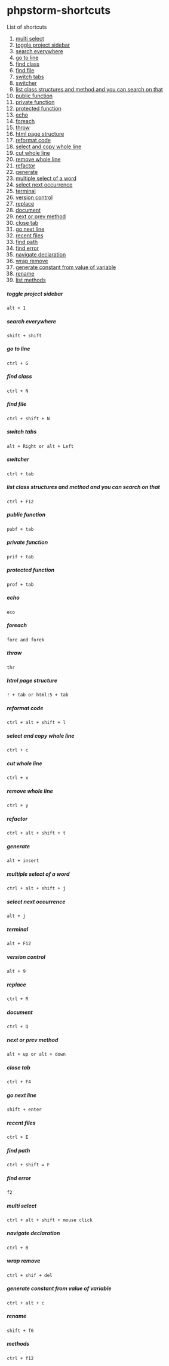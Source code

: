 # phpstorm-shortcuts

List of shortcuts

1. [multi select](#multi-select)
1. [toggle project sidebar](#toggle-project-sidebar)
1. [search everywhere](#search-everywhere)
1. [go to line](#go-to-line)
1. [find class](#find-class)
1. [find file](#find-file)
1. [switch tabs](#switch-tabs)
1. [switcher](#switcher)
1. [list class structures and method and you can search on that](#list-class-structures-and-method-and-you-can-search-on-that)
1. [public function](#public-function)
1. [private function](#private-function)
1. [protected function](#protected-function)
1. [echo](#echo)
1. [foreach](#foreach)
1. [throw](#throw)
1. [html page structure](#html-page-structure)
1. [reformat code](#reformat-code)
1. [select and copy whole line](#select-and-copy-whole-eline)
1. [cut whole line](#cut-whole-line)
1. [remove whole line](#remove-whole-line)
1. [refactor](#refactor)
1. [generate](#generate)
1. [multiple select of a word](#multiple-select-of-a-word)
1. [select next occurrence](#select-next-occurrence)
1. [terminal](#terminal)
1. [version control](#version-control)
1. [replace](#replace)
1. [document](#document)
1. [next or prev method](#next-or-prev-method)
1. [close tab](#close-tab)
1. [go next line](#go-next-line)
1. [recent files](#recent-files)
1. [find path](#find-path)
1. [find error](#find-error)
1. [navigate declaration](#navigate-declaration)
1. [wrap remove](#wrap-remove)
1. [generate constant from value of variable](#generate-constant-from-value-of-variable)
1. [rename](#rename)
1. [list methods](#methods)


##### toggle project sidebar

```
alt + 1
```

##### search everywhere
 
```
shift + shift
```

##### go to line

```
ctrl + G
```

##### find class
 
```
ctrl + N
```

##### find file
 
```
ctrl + shift + N
```

##### switch tabs
 
```
alt + Right or alt + Left
```

##### switcher
 
```
ctrl + tab
```

##### list class structures and method and you can search on that
 
```
ctrl + F12
```

##### public function
 
```
pubf + tab
```

##### private function
 
```
prif + tab
```

##### protected function
 
```
prof + tab
```

##### echo
 
```
eco
```

##### foreach
 
```
fore and forek
```

##### throw
 
```
thr
```
  
##### html page structure
 
```
! + tab or html:5 + tab
```

##### reformat code
 
```
ctrl + alt + shift + l
```

##### select and copy whole line
 
```
ctrl + c
```

##### cut whole line
 
```
ctrl + x
```


##### remove whole line
 
```
ctrl + y
```

##### refactor
 
```
ctrl + alt + shift + t
```

##### generate
 
```
alt + insert
```

##### multiple select of a word
 
```
ctrl + alt + shift + j
```

##### select next occurrence
 
```
alt + j
```

##### terminal
 
```
alt + F12
```

##### version control
 
```
alt + 9
```

##### replace
 
```
ctrl + R
```

##### document
 
```
ctrl + Q
```


##### next or prev method
 
```
alt + up or alt + down
```

##### close tab
 
```
ctrl + F4
```

##### go next line
 
```
shift + enter
```

##### recent files
 
```
ctrl + E
```

##### find path
 
```
ctrl + shift = F
```

##### find error
 
```
f2
```
##### multi select
 
```
ctrl + alt + shift + mouse click
```

##### navigate declaration
 
```
ctrl + B
```

##### wrap remove
 
```
ctrl + shif + del
```

##### generate constant from value of variable
 
```
ctrl + alt + c
```

##### rename
 
```
shift + f6
```


##### methods
 
```
ctrl + f12
```
